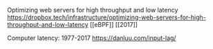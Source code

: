 Optimizing web servers for high throughput and low latency https://dropbox.tech/infrastructure/optimizing-web-servers-for-high-throughput-and-low-latency [[eBPF]] [[2017]]

Computer latency: 1977-2017 https://danluu.com/input-lag/ 